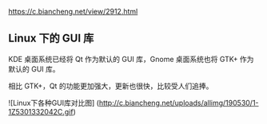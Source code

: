 





https://c.biancheng.net/view/2912.html









## Linux 下的 GUI 库




KDE 桌面系统已经将 Qt 作为默认的 GUI 库，Gnome 桌面系统也将 GTK+  作为默认的 GUI 库。



相比 GTK+，Qt 的功能更加强大，更新也很快，比较受人们追捧。

![Linux下各种GUI库对比图] (http://c.biancheng.net/uploads/allimg/190530/1-1Z5301332042C.gif)


